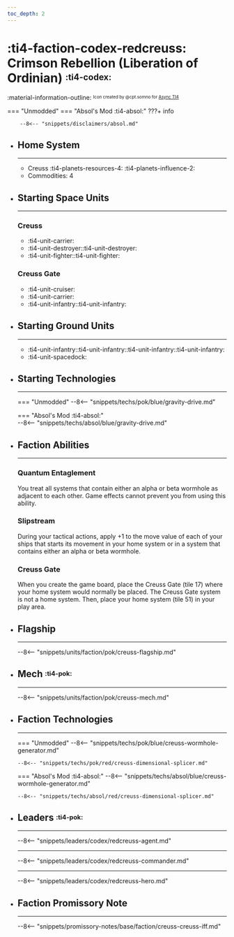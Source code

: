 ```yaml
---
toc_depth: 2
---
```


# :ti4-faction-codex-redcreuss: Crimson Rebellion (Liberation of Ordinian) <sup><sub>:ti4-codex:</sub></sup>
:material-information-outline: <sup><sub>Icon created by @cpt.somno for [Async TI4](https://github.com/AsyncTI4/TI4_map_generator_bot/blob/master/src/main/resources/emojis/factions/pok/RedCreuss.png)</sub></sup>

=== "Unmodded"
=== "Absol's Mod :ti4-absol:" 
    ???+ info

        --8<-- "snippets/disclaimers/absol.md"

<div class="grid cards" markdown>

-   ## __Home System__

    ---

    * Creuss :ti4-planets-resources-4: :ti4-planets-influence-2:
    * Commodities: 4

</div>

<div class="grid cards" markdown>

-   ## __Starting Space Units__

    ---
    ### Creuss

    * :ti4-unit-carrier:
    * :ti4-unit-destroyer::ti4-unit-destroyer:
    * :ti4-unit-fighter::ti4-unit-fighter:

    ### Creuss Gate

    * :ti4-unit-cruiser:
    * :ti4-unit-carrier:
    * :ti4-unit-infantry::ti4-unit-infantry:

-   ## __Starting Ground Units__

    ---

    * :ti4-unit-infantry::ti4-unit-infantry::ti4-unit-infantry::ti4-unit-infantry:
    * :ti4-unit-spacedock:

-   ## __Starting Technologies__

    ---
    === "Unmodded"
        --8<-- "snippets/techs/pok/blue/gravity-drive.md"

    === "Absol's Mod :ti4-absol:"  
        --8<-- "snippets/techs/absol/blue/gravity-drive.md"

-   ## __Faction Abilities__

    ---
    ### **Quantum Entaglement**
    
    You treat all systems that contain either an alpha or beta wormhole as adjacent to each other. Game effects cannot prevent you from using this ability.

    ### **Slipstream**
    
    During your tactical actions, apply +1 to the move value of each of your ships that starts its movement in your home system or in a system that contains either an alpha or beta wormhole.

    ### **Creuss Gate**
    
    When you create the game board, place the Creuss Gate (tile 17) where your home system would normally be placed. The Creuss Gate system is not a home system. 
    Then, place your home system (tile 51) in your play area.

-   ## __Flagship__

    ---
    --8<-- "snippets/units/faction/pok/creuss-flagship.md"

-   ## __Mech__ <sup><sub>:ti4-pok:</sub></sup>

    ---
    --8<-- "snippets/units/faction/pok/creuss-mech.md"

</div>

<div class="grid cards" markdown>

-   ## __Faction Technologies__

    ---
    === "Unmodded"
        --8<-- "snippets/techs/pok/blue/creuss-wormhole-generator.md"

        --8<-- "snippets/techs/pok/red/creuss-dimensional-splicer.md"

    === "Absol's Mod :ti4-absol:"
        --8<-- "snippets/techs/absol/blue/creuss-wormhole-generator.md"

        --8<-- "snippets/techs/absol/red/creuss-dimensional-splicer.md"

-   ## __Leaders__ <sup><sub>:ti4-pok:</sub></sup>

    ---
    
    --8<-- "snippets/leaders/codex/redcreuss-agent.md"

    ---

    --8<-- "snippets/leaders/codex/redcreuss-commander.md"

    ---

    --8<-- "snippets/leaders/codex/redcreuss-hero.md"

-   ## __Faction Promissory Note__

    ---
    --8<-- "snippets/promissory-notes/base/faction/creuss-creuss-iff.md"

</div>